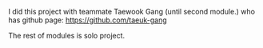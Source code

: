 I did this project with teammate Taewook Gang (until second module.) who has github page: https://github.com/taeuk-gang

The rest of modules is solo project.

